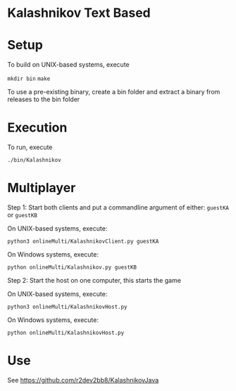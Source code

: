 # Kalashnikov Text Based

# Setup
To build on UNIX-based systems, execute

``mkdir bin``
``make``

To use a pre-existing binary, create a bin folder and extract a binary from releases to the bin folder


# Execution
To run, execute

``./bin/Kalashnikov``

# Multiplayer
Step 1: Start both clients and put a commandline argument of either: ``guestKA`` or ``guestKB``

On UNIX-based systems, execute:

``python3 onlineMulti/KalashnikovClient.py guestKA``

On Windows systems, execute:

``python onlineMulti/Kalashnikov.py guestKB``

Step 2: Start the host on one computer, this starts the game

On UNIX-based systems, execute:

``python3 onlineMulti/KalashnikovHost.py``

On Windows systems, execute:

``python onlineMulti/KalashnikovHost.py``

# Use
See https://github.com/r2dev2bb8/KalashnikovJava
